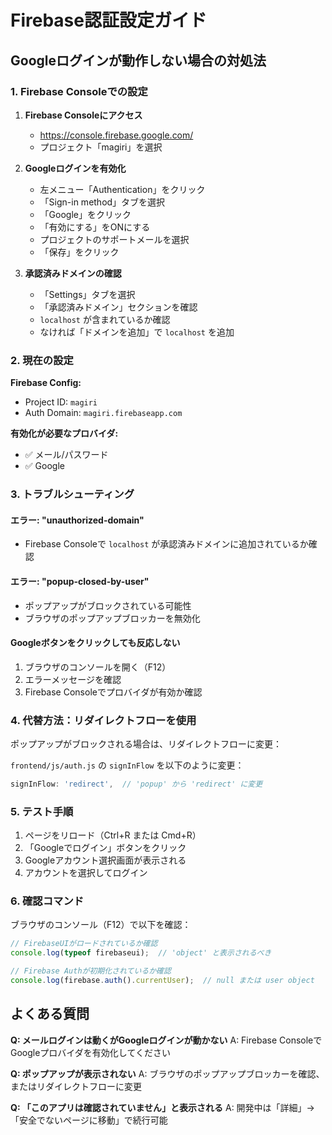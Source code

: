 # Firebase認証設定ガイド

## Googleログインが動作しない場合の対処法

### 1. Firebase Consoleでの設定

1. **Firebase Consoleにアクセス**
   - https://console.firebase.google.com/
   - プロジェクト「magiri」を選択

2. **Googleログインを有効化**
   - 左メニュー「Authentication」をクリック
   - 「Sign-in method」タブを選択
   - 「Google」をクリック
   - 「有効にする」をONにする
   - プロジェクトのサポートメールを選択
   - 「保存」をクリック

3. **承認済みドメインの確認**
   - 「Settings」タブを選択
   - 「承認済みドメイン」セクションを確認
   - `localhost` が含まれているか確認
   - なければ「ドメインを追加」で `localhost` を追加

### 2. 現在の設定

**Firebase Config:**
- Project ID: `magiri`
- Auth Domain: `magiri.firebaseapp.com`

**有効化が必要なプロバイダ:**
- ✅ メール/パスワード
- ✅ Google

### 3. トラブルシューティング

#### エラー: "unauthorized-domain"
- Firebase Consoleで `localhost` が承認済みドメインに追加されているか確認

#### エラー: "popup-closed-by-user"
- ポップアップがブロックされている可能性
- ブラウザのポップアップブロッカーを無効化

#### Googleボタンをクリックしても反応しない
1. ブラウザのコンソールを開く（F12）
2. エラーメッセージを確認
3. Firebase Consoleでプロバイダが有効か確認

### 4. 代替方法：リダイレクトフローを使用

ポップアップがブロックされる場合は、リダイレクトフローに変更：

`frontend/js/auth.js` の `signInFlow` を以下のように変更：

```javascript
signInFlow: 'redirect',  // 'popup' から 'redirect' に変更
```

### 5. テスト手順

1. ページをリロード（Ctrl+R または Cmd+R）
2. 「Googleでログイン」ボタンをクリック
3. Googleアカウント選択画面が表示される
4. アカウントを選択してログイン

### 6. 確認コマンド

ブラウザのコンソール（F12）で以下を確認：

```javascript
// FirebaseUIがロードされているか確認
console.log(typeof firebaseui);  // 'object' と表示されるべき

// Firebase Authが初期化されているか確認
console.log(firebase.auth().currentUser);  // null または user object
```

## よくある質問

**Q: メールログインは動くがGoogleログインが動かない**
A: Firebase ConsoleでGoogleプロバイダを有効化してください

**Q: ポップアップが表示されない**
A: ブラウザのポップアップブロッカーを確認、またはリダイレクトフローに変更

**Q: 「このアプリは確認されていません」と表示される**
A: 開発中は「詳細」→「安全でないページに移動」で続行可能
